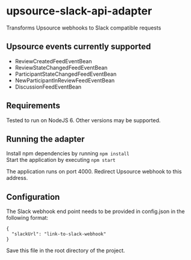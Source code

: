 # upsource-slack-api-adapter
Transforms Upsource webhooks to Slack compatible requests

## Upsource events currently supported
* ReviewCreatedFeedEventBean
* ReviewStateChangedFeedEventBean
* ParticipantStateChangedFeedEventBean
* NewParticipantInReviewFeedEventBean
* DiscussionFeedEventBean

## Requirements
Tested to run on NodeJS 6. Other versions may be supported.

## Running the adapter
Install npm dependencies by running `npm install`   
Start the application by executing `npm start`   

The application runs on port 4000. Redirect Upsource webhook to this address.

## Configuration
The Slack webhook end point needs to be provided in config.json in the following format:   
```
{
  "slackUrl": "link-to-slack-webhook"
}
```

Save this file in the root directory of the project.
